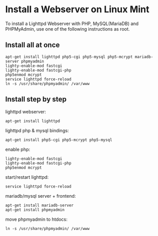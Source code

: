 # Install a Webserver on Linux Mint
To install a Lighttpd Webserver with PHP, MySQL(MariaDB) and PHPMyAdmin,
use one of the following instructions as root.

## Install all at once

    apt-get install lighttpd php5-cgi php5-mysql php5-mcrypt mariadb-server phpmyadmin
    lighty-enable-mod fastcgi 
    lighty-enable-mod fastcgi-php
    php5enmod mcrypt 
    service lighttpd force-reload
    ln -s /usr/share/phpmyadmin/ /var/www

## Install step by step
lighttpd webserver:

    apt-get install lighttpd

lighttpd php & mysql bindings:

    apt-get install php5-cgi php5-mcrypt php5-mysql

enable php:

    lighty-enable-mod fastcgi 
    lighty-enable-mod fastcgi-php
    php5enmod mcrypt 

start/restart lighttpd:

    service lighttpd force-reload

mariadb/mysql server + frontend:

    apt-get install mariadb-server
    apt-get install phpmyadmin

move phpmyadmin to htdocs:

    ln -s /usr/share/phpmyadmin/ /var/www

